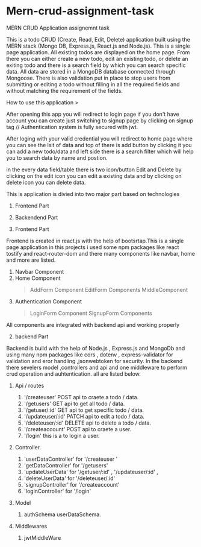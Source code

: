 # Mern-crud-assignment-task
MERN CRUD Application assignemnt task  


This is a todo CRUD (Create, Read, Edit, Delete) application built using the MERN stack (Mongo DB, Express.js, React.js and Node.js). This is a single page application. All existing todos are displayed on the home page. From there you can either create a new todo, edit an existing todo, or delete an exiting todo and there is a search field by which you can search specific data. All data are stored in a MongoDB database connected through Mongoose. There is also validation put in place to stop users from submitting or editing a todo without filling in all the required fields and without matching the requirement of the fields. 

How to use this application >

After opening this app you will redirect to login page if you don't have account you can create just switching to signup page by clicking on signup tag // Authentication system is fully secured with jwt.

After loging with your valid credential you will redirect to home page where you can see the lsit of data and top of there is add button by clicking it you can add a new todo/data and left side there is a search filter which will help you to search data by name and postion.

in the every data field/table there is two icon/button Edit and Delete by clicking on the edit icon you can edit a existing data and by clicking on delete icon you can delete data.



This is application is divied into two major part based on technologies 
1. Frontend Part
2. Backendend Part

1. Frontend Part

Frontend is created in react.js with the help of bootsrtap.This is a single page application in this projects i used some npm packages like react tostify and react-router-dom and there many components like navbar, home and more are listed.
1. Navbar Component
2. Home Component
   > AddForm Component
   > EditForm Components
   > MiddleComponent
3. Authentication Component
   > LoginForm Component
   > SignupForm Components

All components are integrated with backend api and working properly

2. backend Part

Backend is build with the help of Node.js , Express.js and MongoDb and using many npm packages like cors , dotenv , express-validator for validation and eror handling ,jsonwebtoken for security.
In the backend there sevelers model ,controllers and api and one middleware to perform crud operation and auhtentication. all are listed below.

1. Api / routes 
   1. '/createuser' POST api to craete a todo / data.
   2. '/getusers'  GET api to get all todo / data.
   3. '/getuser/:id' GET api to get specific todo / data.
   4. '/updateuser/:id' PATCH api to edit a todo / data.
   5. '/deleteuser/:id'  DELETE api to delete a todo / data.
   6. '/createaccount'  POST api to craete a user.
   7. '/login' this is a to login a user.

2. Controller.
   1. 'userDataController' for '/createuser '
   2. 'getDataController' for '/getusers'
   3. 'updateUserData' for '/getuser/:id' , '/updateuser/:id'  , 
   4. 'deleteUserData' for '/deleteuser/:id' 
   5. 'signupController' for '/createaccount' 
   6. 'loginController' for '/login'

3. Model 
   1. authSchema 
   userDataSchema.

4. Middlewares
   1.  jwtMiddleWare